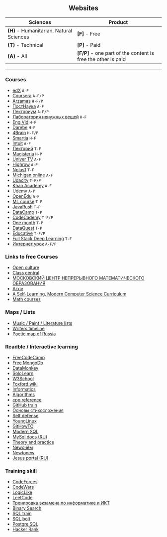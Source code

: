 <h2 align="center">Websites</h2 >


| Sciences  | Product |
| ------------- | ------------- |
| **(H)** - Humanitarian, Natural Sciences  | **[F]** - Free
| **(T)** - Technical  | **[P]** - Paid
| **(A)** - All | **[F/P]** - one part of the content is free the other is paid


---


<h3 id="courses"> Courses </h3>

* [edX](https://www.edx.org/) `A-F`
* [Coursera](https://www.coursera.org/) `A-F/P`
* [Arzamas](https://arzamas.academy/) `H-F/P`
* [ПостНаука](https://postnauka.ru/) `A-F`
* [Лекториум](https://www.lektorium.tv/) `A-F/P`
* [Лаборатория ненужных вещей](https://7seminarov.com/) `H-F`
* [Eng Vid](https://www.engvid.com/) `H-F`
* [Darebe](https://darebee.com/) `H-F`
* [4Brain](https://4brain.ru/) `H-F/P`
* [Smartia](https://smartia.me/) `H-F`
* [Intuit](https://intuit.ru/) `A-F`
* [Лекторий](https://mipt.lectoriy.ru/) `T-F`
* [Magisteria](https://magisteria.ru/) `H-P`
* [Univer TV](http://univertv.ru/) `A-F`
* [Highrow](https://gohighbrow.com/) `A-P`
* [Nplus1](https://nplus1.ru/) `T-F`
* [Michigan online](https://online.umich.edu/) `A-F`
* [Udacity](https://www.udacity.com/) `T-F/P`
* [Khan Academy](https://www.khanacademy.org/) `A-F`
* [Udemy](https://www.udemy.com/) `A-P`
* [OpenEdu](https://openedu.ru/) `A-F`
* [ML course](https://mlcourse.ai/) `T-F`
* [JavaRush](https://javarush.ru/me) `T-P`
* [DataCamp](https://learn.datacamp.com/) `T-P`
* [CodeCademy](https://www.codecademy.com/learn) `T-F/P`
* [One month](https://onemonth.com/) `T-P`
* [DataQuest](https://app.dataquest.io/dashboard) `T-P`
* [Educative](https://www.educative.io/) `T-F/P`
* [Full Stack Deep Learning](https://fall2019.fullstackdeeplearning.com/) `T-F`
* [Интернет урок](https://interneturok.ru/) `A-F/P`


<h3 id="free_cour_links">Links to free Courses</h3>

* [Open culture](https://www.openculture.com/freeonlinecourses)
* [Class central](https://www.classcentral.com/)
* [МОСКОВСКИЙ  ЦЕНТР  НЕПРЕРЫВНОГО  МАТЕМАТИЧЕСКОГО  ОБРАЗОВАНИЯ](https://ium.mccme.ru/index.php)
* [Arxiv](https://arxiv.org/)
* [A Self-Learning, Modern Computer Science Curriculum](https://functionalcs.github.io/curriculum/#orga660ff5)
* [Math courses](https://math.hse.ru/archive)


<h3 id="maps">Maps / Lists</h3>

* [Music / Paint / Literature lists](https://artinfuser.com/artquiz/)
* [Writers timeline](https://www.timelineindex.com/)
* [Poetic map of Russia](https://www.labirint.ru/poets/)


<h3 id="read">Readble / Interactive learning</h3>

* [FreeCodeCamp](https://www.freecodecamp.org/learn/)
* [Free MongoDb](https://university.mongodb.com/)
* [DataMonkey](http://datamonkey.pro/)
* [SoloLearn](https://www.sololearn.com/)
* [W3School](https://www.w3schools.com/)
* [Foxford wiki](https://foxford.ru/wiki)
* [Informatics](https://informatics.msk.ru/)
* [Algorithms](http://e-maxx.ru/algo/)
* [cpp reference](https://en.cppreference.com/w/)
* [GitHub train](https://training.github.com/downloads/ru/github-git-cheat-sheet/)
* [Основы стихосложения](https://ru-stixoplet.livejournal.com/3002955.html)
* [Self defense](https://ssd.eff.org/ru)
* [YoungLinux](https://younglinux.info/)
* [GitHowTO](https://githowto.com/ru)
* [Modern SQL](https://modern-sql.com/)
* [MySql docs (RU)](http://www.mysql.ru/docs/)
* [Theory and practice](https://theoryandpractice.ru/)
* [Newочём](https://newochem.io/)
* [Newtonew](https://newtonew.com/)
* [Jesus portal (RU)](https://jesus-portal.ru/)


<h3 id="train">Training skill</h3>

* [CodeForces](https://codeforces.com/)
* [CodeWars](https://www.codewars.com/dashboard)
* [LogicLike](https://logiclike.com/cabinet#/course/logic)
* [LeetCode](https://leetcode.com/)
* [Тренировка экзамена по информатике и ИКТ](https://kompege.ru/)
* [Binary Search](https://binarysearch.com/)
* [SQL train](https://www.sql-ex.ru/)
* [SQL bolt](https://sqlbolt.com/)
* [Postgre SQL](https://pgexercises.com/questions/basic/)
* [Hacker Rank](https://www.hackerrank.com/dashboard)
